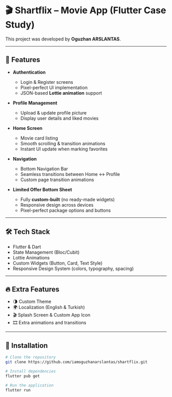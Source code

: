# 🎬 Shartflix – Movie App (Flutter Case Study)

This project was developed by **Oguzhan ARSLANTAS**.  

---

## 🚀 Features

- **Authentication**
  - Login & Register screens
  - Pixel-perfect UI implementation
  - JSON-based **Lottie animation** support

- **Profile Management**
  - Upload & update profile picture
  - Display user details and liked movies

- **Home Screen**
  - Movie card listing
  - Smooth scrolling & transition animations
  - Instant UI update when marking favorites

- **Navigation**
  - Bottom Navigation Bar
  - Seamless transitions between Home ↔ Profile
  - Custom page transition animations

- **Limited Offer Bottom Sheet**
  - Fully **custom-built** (no ready-made widgets)
  - Responsive design across devices
  - Pixel-perfect package options and buttons

---

## 🛠️ Tech Stack

- Flutter & Dart  
- State Management (Bloc/Cubit)  
- Lottie Animations  
- Custom Widgets (Button, Card, Text Style)  
- Responsive Design System (colors, typography, spacing)

---

## 🔥 Extra Features

- 🌗 Custom Theme  
- 🌍 Localization (English & Turkish)  
- 🎬 Splash Screen & Custom App Icon  
- 🎞️ Extra animations and transitions  

---

## 📂 Installation

```bash
# Clone the repository
git clone https://github.com/iamoguzhanarslantas/shartflix.git

# Install dependencies
flutter pub get

# Run the application
flutter run
